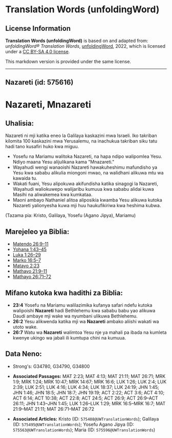 # Translation Words (unfoldingWord)

## License Information

**Translation Words (unfoldingWord)** is based on and adapted from: _unfoldingWord® Translation Words_, [unfoldingWord](https://unfoldingword.org/utw), 2022, which is licensed under a [CC BY-SA 4.0 license](https://creativecommons.org/licenses/by-sa/4.0/legalcode.en).

This markdown version is provided under the same license.



--------------------------------

## Nazareti (id: 575616)

Nazareti, Mnazareti
===================

Uhalisia:
---------

Nazareti ni mji katika eneo la Galilaya kaskazini mwa Israeli. Iko takriban kilomita 100 kaskazini mwa Yerusalemu, na inachukua takriban siku tatu hadi tano kusafiri huko kwa miguu.

* Yosefu na Mariamu walitoka Nazareti, na hapa ndipo walipomlea Yesu. Ndiyo maana Yesu alijulikana kama "Mnazareti."
* Wayahudi wengi wanaoishi Nazareti hawakuheshimu mafundisho ya Yesu kwa sababu alikulia miongoni mwao, na walidhani alikuwa mtu wa kawaida tu.
* Wakati fuani, Yesu alipokuwa akifundisha katika sinagogi la Nazareti, Wayahudi waliokuwepo walijaribu kumuua kwa sababu alidai kuwa Masihi na aliwakemea kwa kumkataa.
* Maoni ambayo Nathaniel alitoa aliposikia kwamba Yesu alikuwa kutoka Nazareti yalionyesha kuwa mji huu haukufikiriwa kwa heshima kubwa.

(Tazama pia: Kristo, Galilaya, Yosefu (Agano Jipya), Mariamu)

Marejeleo ya Biblia:
--------------------

* [Matendo 26:9–11](https://ref.ly/Acts26:9-Acts26:11)
* [Yohana 1:43–45](https://ref.ly/John1:43-John1:45)
* [Luka 1:26–29](https://ref.ly/Luke1:26-Luke1:29)
* [Marko 16:5–7](https://ref.ly/Mark16:5-Mark16:7)
* [Matayo 2:23](https://ref.ly/Matt2:23)
* [Mathayo 21:9–11](https://ref.ly/Matt21:9-Matt21:11)
* [Mathayo 26:71–72](https://ref.ly/Matt26:71-Matt26:72)

Mifano kutoka kwa hadithi za Biblia:
------------------------------------

* **23:4** Yosefu na Mariamu walilazimika kufanya safari ndefu kutoka walipoishi **Nazareti** hadi Bethlehemu kwa sababu babu yao alikuwa Daudi ambaye mji wake wa nyumbani ulikuwa Bethlehemu.
* **26:2** Yesu alikwenda katika mji wa **Nazareti** ambako aliishi wakati wa utoto wake.
* **26:7** Watu wa **Nazareti** walimtoa Yesu nje ya mahali pa ibada na kumleta kwenye ukingo wa jabali ili kumtupa chini na kumuua.

Data Neno:
----------

* Strong's: G34780, G34790, G34800

* **Associated Passages:** MAT 2:23; MAT 4:13; MAT 21:11; MAT 26:71; MRK 1:9; MRK 1:24; MRK 10:47; MRK 14:67; MRK 16:6; LUK 1:26; LUK 2:4; LUK 2:39; LUK 2:51; LUK 4:16; LUK 4:34; LUK 18:37; LUK 24:19; JHN 1:45; JHN 1:46; JHN 18:5; JHN 18:7; JHN 19:19; ACT 2:22; ACT 3:6; ACT 4:10; ACT 6:14; ACT 10:38; ACT 22:8; ACT 24:5; ACT 26:9; ACT 26:9–ACT 26:11; JHN 1:43–JHN 1:45; LUK 1:26–LUK 1:29; MRK 16:5–MRK 16:7; MAT 21:9–MAT 21:11; MAT 26:71–MAT 26:72
* **Associated Articles:** Kristo (ID: `575408@UWTranslationWords`); Galilaya (ID: `575495@UWTranslationWords`); Yosefu Agano Jipya (ID: `575563@UWTranslationWords`); Maria (ID: `575596@UWTranslationWords`)


